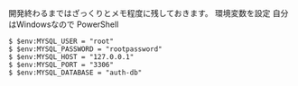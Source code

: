 開発終わるまではざっくりとメモ程度に残しておきます。
環境変数を設定
自分はWindowsなので
PowerShell
```
$ $env:MYSQL_USER = "root"
$ $env:MYSQL_PASSWORD = "rootpassword"
$ $env:MYSQL_HOST = "127.0.0.1"
$ $env:MYSQL_PORT = "3306"
$ $env:MYSQL_DATABASE = "auth-db"
```